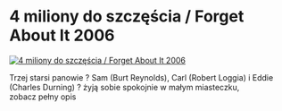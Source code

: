 4 miliony do szczęścia / Forget About It 2006 
=============
[![4 miliony do szczęścia / Forget About It 2006 ](http://vidos.pl/images/player.gif)](http://vidos.pl/4-miliony-do-szczescia-forget-about-it-2006)

 Trzej starsi panowie ? Sam (Burt Reynolds), Carl (Robert Loggia) i Eddie (Charles Durning) ? żyją sobie spokojnie w małym miasteczku, zobacz pełny opis
